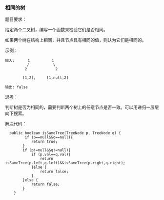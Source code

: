 ### [相同的树](https://leetcode-cn.com/problems/same-tree/description/)  

题目要求：  

给定两个二叉树，编写一个函数来检验它们是否相同。

如果两个树在结构上相同，并且节点具有相同的值，则认为它们是相同的。  

示例：  

```
输入:      1          1
          /           \
         2             2

        [1,2],     [1,null,2]

输出: false
```  

思考：  

判断树是否为相同的，需要判断两个树上的任意节点是否一致。可以用递归一层层向下搜索。


解决代码：  

```
  public boolean isSameTree(TreeNode p, TreeNode q) {
         if (p==null&&q==null){
            return true;
        }
        if (p!=null&&q!=null){
            if (p.val==q.val){
                return isSameTree(p.left,q.left)&&isSameTree(p.right,q.right);
            }else {
                return false;
            }
        }else {
            return false;
        }
    }
```